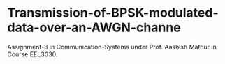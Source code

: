 # Transmission-of-BPSK-modulated-data-over-an-AWGN-channe
Assignment-3 in Communication-Systems under Prof. Aashish Mathur in Course EEL3030.

